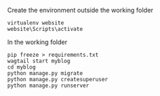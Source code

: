 Create the environment outside the working folder
```
virtualenv website
website\Scripts\activate
```
In the working folder
```
pip freeze > requirements.txt
wagtail start myblog
cd myblog
python manage.py migrate
python manage.py createsuperuser
python manage.py runserver
```